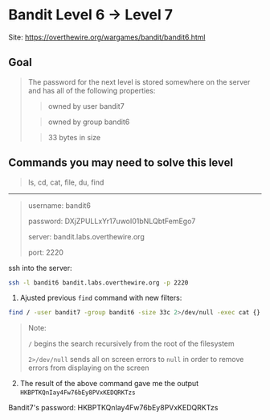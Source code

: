 # Bandit Level 6 → Level 7

Site: https://overthewire.org/wargames/bandit/bandit6.html
## Goal
> The password for the next level is stored somewhere on the server and has all of the following properties:
>
>>  owned by user bandit7
>
>>  owned by group bandit6
>
>>  33 bytes in size


## Commands you may need to solve this level
> ls, cd, cat, file, du, find

-----------------

> username: bandit6
>
> password: DXjZPULLxYr17uwoI01bNLQbtFemEgo7
>
> server: bandit.labs.overthewire.org
>
> port: 2220

ssh into the server:
```bash
ssh -l bandit6 bandit.labs.overthewire.org -p 2220
```

1. Ajusted previous `find` command with new filters:
```bash
find / -user bandit7 -group bandit6 -size 33c 2>/dev/null -exec cat {} \;
```
> Note:
> 
> `/` begins the search recursively from the root of the filesystem
>  
>  `2>/dev/null`  sends all on screen errors to `null` in order to remove errors from displaying on the screen
2. The result of the above command gave me the output `HKBPTKQnIay4Fw76bEy8PVxKEDQRKTzs`


Bandit7's password: HKBPTKQnIay4Fw76bEy8PVxKEDQRKTzs
